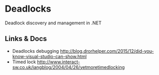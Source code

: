 # Deadlocks
Deadlock discovery and management in .NET

## Links & Docs

* Deadlocks debugging http://blog.drorhelper.com/2015/12/did-you-know-visual-studio-can-show.html
* Timed lock http://www.interact-sw.co.uk/iangblog/2004/04/26/yetmoretimedlocking

